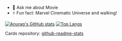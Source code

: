 - 💬 Ask me about Movie
- ⚡ Fun fact: Marvel Cinematic Universe and walking!

[![Anurag's GitHub stats](https://github-readme-stats.vercel.app/api?username=apteryxf&count_private=true&theme=radical)](https://github.com/anuraghazra/github-readme-stats)
[![Top Langs](https://github-readme-stats.vercel.app/api/top-langs/?username=apteryxf&theme=radical&count_private=true)](https://github.com/anuraghazra/github-readme-stats)

Cards repository: [github-readme-stats](https://github.com/anuraghazra/github-readme-stats)

